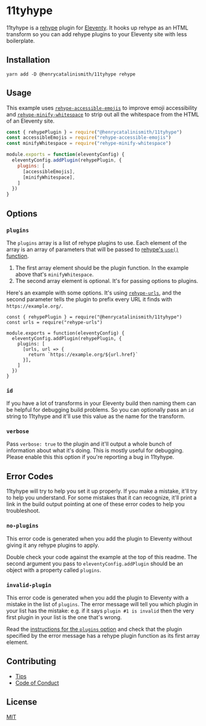 # 11tyhype

11tyhype is a [rehype] plugin for [Eleventy][11ty].
It hooks up rehype as an HTML transform so you can add rehype plugins to your
Eleventy site with less boilerplate.

## Installation

```
yarn add -D @henrycatalinismith/11tyhype rehype
```

## Usage

This example uses [`rehype-accessible-emojis`][rehype-accessible-emojis] to
improve emoji accessibility and
[`rehype-minify-whitespace`][rehype-minify-whitespace] to strip out all the
whitespace from the HTML of an Eleventy site.

```javascript
const { rehypePlugin } = require("@henrycatalinismith/11tyhype")
const accessibleEmojis = require("rehype-accessible-emojis")
const minifyWhitespace = require("rehype-minify-whitespace")

module.exports = function(eleventyConfig) {
  eleventyConfig.addPlugin(rehypePlugin, {
    plugins: [
      [accessibleEmojis],
      [minifyWhitespace],
    ]
  })
}
```

## Options

### `plugins`

The `plugins` array is a list of rehype plugins to use.
Each element of the array is an array of parameters that will be passed to
[rehype's `use()` function][use].

1. The first array element should be the plugin function. In the example above
   that's `minifyWhitespace`.
2. The second array element is optional. It's for passing options to plugins.

Here's an example with some options.
It's using [`rehype-urls`][rehype-urls], and the second parameter tells the
plugin to prefix every URL it finds with `https://example.org/`.

```
const { rehypePlugin } = require("@henrycatalinismith/11tyhype")
const urls = require("rehype-urls")

module.exports = function(eleventyConfig) {
  eleventyConfig.addPlugin(rehypePlugin, {
    plugins: [
      [urls, url => {
        return `https://example.org/${url.href}`
      }],
    ]
  })
}
```

### `id`

If you have a lot of transforms in your Eleventy build then naming them can be
helpful for debugging build problems. So you can optionally pass an `id` string to
11tyhype and it'll use this value as the name for the transform.

### `verbose`

Pass `verbose: true` to the plugin and it'll output a whole bunch of
information about what it's doing. This is mostly useful for debugging. Please
enable this this option if you're reporting a bug in 11tyhype.

## Error Codes

11tyhype will try to help you set it up properly. If you make a mistake,
it'll try to help you understand. For some mistakes that it can recognize,
it'll print a link in the build output pointing at one of these error codes to
help you troubleshoot.

### `no-plugins`

This error code is generated when you add the plugin to Eleventy without giving
it any rehype plugins to apply.

Double check your code against the example at the top of this readme. The
second argument you pass to `eleventyConfig.addPlugin` should be an object with
a property called `plugins`.

### `invalid-plugin`

This error code is generated when you add the plugin to Eleventy with a mistake
in the list of `plugins`. The error message will tell you which plugin in your
list has the mistake: e.g. if it says `plugin #1 is invalid` then the very first
plugin in your list is the one that's wrong.

Read the [instructions for the `plugins` option](#plugins) and check that the
plugin specified by the error message has a rehype plugin function as its first
array element.

## Contributing

* [Tips][Contributing]
* [Code of Conduct]

## License

[MIT]

[11ty]: https://www.11ty.dev
[rehype]: https://github.com/rehypejs/rehype
[rehype-minify-whitespace]: https://github.com/rehypejs/rehype-minify/tree/main/packages/rehype-minify-whitespace
[rehype-accessible-emojis]: https://github.com/GaiAma/Coding4GaiAma/tree/HEAD/packages/rehype-accessible-emojis
[rehype-urls]: https://github.com/brechtcs/rehype-urls
[use]: https://github.com/unifiedjs/unified#processoruseplugin-options
[Contributing]:  https://codeberg.org/henrycatalinismith/11tyhype/src/branch/main/contributing.md
[Code of Conduct]: https://codeberg.org/henrycatalinismith/11tyhype/src/branch/main/code_of_conduct.md
[MIT]: https://codeberg.org/henrycatalinismith/11tyhype/src/branch/main/license
